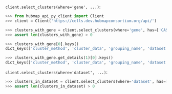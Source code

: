 `client.select_clusters(where='gene', ...)`:
```python
>>> from hubmap_api_py_client import Client
>>> client = Client('https://cells.dev.hubmapconsortium.org/api/')

>>> clusters_with_gene = client.select_clusters(where='gene', has=['CASTOR2'], genomic_modality='atac', p_value=0.05, logical_operator='and')
>>> assert len(clusters_with_gene) > 0

>>> clusters_with_gene[0].keys()
dict_keys(['cluster_method', 'cluster_data', 'grouping_name', 'dataset'])

>>> clusters_with_gene.get_details(1)[0].keys()
dict_keys(['cluster_method', 'cluster_data', 'grouping_name', 'dataset', 'values'])

```

`client.select_clusters(where='dataset', ...)`:
```python
>>> clusters_in_dataset = client.select_clusters(where='dataset', has=['d4493657cde29702c5ed73932da5317c'])
>>> assert len(clusters_in_dataset) > 0

```
